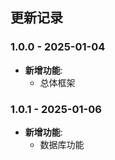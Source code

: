 ## 更新记录

### 1.0.0 - 2025-01-04

- **新增功能**:
  - 总体框架

### 1.0.1 - 2025-01-06

- **新增功能**:
    - 数据库功能

      

